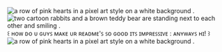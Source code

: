 <img src="https://media.tenor.com/mFMlWN5C3rMAAAAi/border-aesthetic.gif" alt="a row of pink hearts in a pixel art style on a white background ."/>
<img src="https://media1.tenor.com/m/3l4Cr-yu88gAAAAC/sugarbunniessanrio.gif" alt="two cartoon rabbits and a brown teddy bear are standing next to each other and smiling ."/>
󠀠󠀠󠀠꒰ ʜᴏᴡ ᴅᴏ ᴜ ɢᴜʏꜱ ᴍᴀᴋᴇ ᴜʀ ʀᴇᴀᴅᴍᴇ'ꜱ ꜱᴏ ɢᴏᴏᴅ ɪᴛꜱ ɪᴍᴘʀᴇꜱꜱɪᴠᴇ : ᴀɴʏᴡᴀʏꜱ ʜɪ! ꒱
<img src="https://media.tenor.com/mFMlWN5C3rMAAAAi/border-aesthetic.gif" alt="a row of pink hearts in a pixel art style on a white background ."/>
